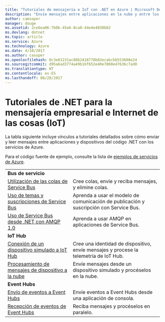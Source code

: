 ```yaml
---
title: "Tutoriales de mensajería e IoT con .NET en Azure | Microsoft Docs"
description: "Envíe mensajes entre aplicaciones en la nube y entre los dispositivos y la nube con .NET y los servicios de Azure."
author: camsoper
manager: douge
ms.assetid: 2ce6ea06-7b0b-45e6-8ca0-44e4e4030b82
ms.devlang: dotnet
ms.topic: article
ms.service: Azure
ms.technology: Azure
ms.date: 4/10/2017
ms.author: casoper
ms.openlocfilehash: 0c3e81231ac88b2418778b83ecabcbb553608e24
ms.sourcegitcommit: d95a6ad3774a49b16f652e40e7860e47636c7ad0
ms.translationtype: HT
ms.contentlocale: es-ES
ms.lasthandoff: 08/28/2017
---
```

# <a name="net-tutorials-for-enterprise-messaging-and-internet-of-things-iot"></a>Tutoriales de .NET para la mensajería empresarial e Internet de las cosas (IoT)

La tabla siguiente incluye vínculos a tutoriales detallados sobre cómo enviar y leer mensajes entre aplicaciones y dispositivos del código .NET con los servicios de Azure.

Para el código fuente de ejemplo, consulte la lista de [ejemplos de servicios de Azure](https://azure.microsoft.com/resources/samples/?platform=dotnet).


| | |
|---|---|
| **Bus de servicio** | |
| [Utilización de las colas de Service Bus][1] | Cree colas, envíe y reciba mensajes, y elimine colas. | 
| [Uso de temas y suscripciones de Service Bus][2] | Aprenda a usar el modelo de comunicación de publicación y suscripción con Service Bus.
| [Uso de Service Bus desde .NET con AMQP 1.0][3] | Aprenda a usar AMQP en aplicaciones de Service Bus.
|**IoT Hub**|
| [Conexión de un dispositivo simulado a IoT Hub][4] | Cree una identidad de dispositivo, envíe mensajes y procese la telemetría de IoT Hub. |   
| [Procesamiento de mensajes de dispositivo a la nube][5] | Envíe mensajes desde un dispositivo simulado y procéselos en la nube. |
|**Event Hubs**|
| [Envío de eventos a Event Hubs][6] | Envíe eventos a Event Hubs desde una aplicación de consola.
| [Recepción de eventos de Event Hubs][7] | Reciba mensajes y procéselos en paralelo.


[1]: /azure/service-bus-messaging/service-bus-dotnet-get-started-with-queues
[2]: /azure/service-bus-messaging/service-bus-dotnet-how-to-use-topics-subscriptions
[3]: /azure/service-bus-messaging/service-bus-amqp-dotnet
[4]: /azure/iot-hub/iot-hub-csharp-csharp-getstarted
[5]: /azure/iot-hub/iot-hub-csharp-csharp-process-d2c
[6]: /azure/event-hubs/event-hubs-dotnet-standard-getstarted-send
[7]: /azure/event-hubs/event-hubs-dotnet-standard-getstarted-receive-eph


